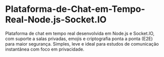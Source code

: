 # Plataforma-de-Chat-em-Tempo-Real-Node.js-Socket.IO
Plataforma de chat em tempo real desenvolvida em Node.js e Socket.IO, com suporte a salas privadas, emojis e criptografia ponta a ponta (E2E) para maior segurança. Simples, leve e ideal para estudos de comunicação instantânea com foco em privacidade.
